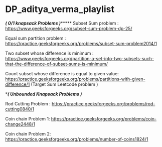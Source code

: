 # DP_aditya_verma_playlist


*****************( 0/1 knapsack Problems )**********************
Subset Sum problem : https://www.geeksforgeeks.org/subset-sum-problem-dp-25/

Equal sum partition problem : https://practice.geeksforgeeks.org/problems/subset-sum-problem2014/1

Two subset whose difference is minimum : https://www.geeksforgeeks.org/partition-a-set-into-two-subsets-such-that-the-difference-of-subset-sums-is-minimum/

Count subset whose difference is equal to given value: https://practice.geeksforgeeks.org/problems/partitions-with-given-difference/1 (Target Sum Leetcode problem )


**************( Unbounded Knapsack Problems )*************

Rod Cutting Problem : https://practice.geeksforgeeks.org/problems/rod-cutting0840/1

Coin chain Problem 1: https://practice.geeksforgeeks.org/problems/coin-change2448/1

Coin chain Problem 2: https://practice.geeksforgeeks.org/problems/number-of-coins1824/1
